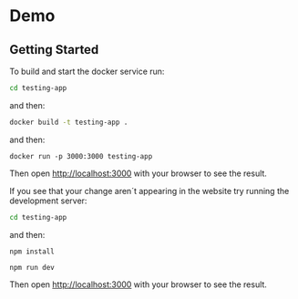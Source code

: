 #  Demo

## Getting Started


To build and start the docker service run:  
```bash
cd testing-app       
```  
and then:  
```bash
docker build -t testing-app .      
```  
and then:  
```
docker run -p 3000:3000 testing-app
```
Then open [http://localhost:3000](http://localhost:3000) with your browser to see the result.

If you see that your change aren´t appearing in the website try running the development server:
```bash
cd testing-app    
```  
and then: 
```
npm install 
```
```
npm run dev
```
Then open [http://localhost:3000](http://localhost:3000) with your browser to see the result.
